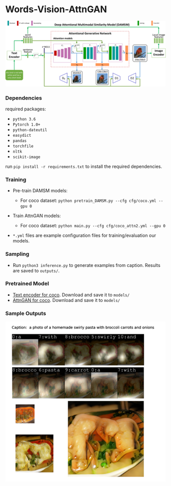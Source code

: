 # Words-Vision-AttnGAN

<img src="framework.png"/>

### Dependencies

required packages: 

- `python 3.6`
- `Pytorch 1.0+`
- `python-dateutil`
- `easydict`
- `pandas`
- `torchfile`
- `nltk`
- `scikit-image`

run `pip install -r requirements.txt` to install the required dependencies.

### Training

- Pre-train DAMSM models:
  - For coco dataset: `python pretrain_DAMSM.py --cfg cfg/coco.yml --gpu 0`
 
- Train AttnGAN models:
  - For coco dataset: `python main.py --cfg cfg/coco_attn2.yml --gpu 0`

- `*.yml` files are example configuration files for training/evaluation our models.

### Sampling
- Run `python3 inference.py` to generate examples from caption. Results are saved to `outputs/`. 

### Pretrained Model
- [Text encoder for coco](https://drive.google.com/open?id=1zIrXCE9F6yfbEJIbNP5-YrEe2pZcPSGJ). Download and save it to `models/`
- [AttnGAN for coco](https://drive.google.com/open?id=1i9Xkg9nU74RAvkcqKE-rJYhjvzKAMnCi). Download and save it to `models/`

### Sample Outputs

<img src="sample_output.png"/>

